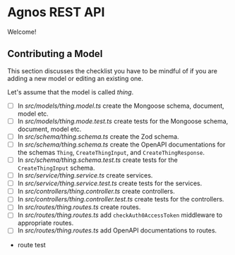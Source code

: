 # Agnos REST API

Welcome!

## Contributing a Model

This section discusses the checklist you have to be mindful of if you are adding a new model or editing an existing one.

Let's assume that the model is called _thing_.

- [ ] In _src/models/thing.model.ts_ create the Mongoose schema, document, model etc.
- [ ] In _src/models/thing.mode.test.ts_ create tests for the Mongoose schema, document, model etc.
- [ ] In _src/schema/thing.schema.ts_ create the Zod schema.
- [ ] In _src/schema/thing.schema.ts_ create the OpenAPI documentations for the schemas `Thing`, `CreateThingInput`, and `CreateThingResponse`.
- [ ] In _src/schema/thing.schema.test.ts_ create tests for the `CreateThingInput` schema.
- [ ] In _src/service/thing.service.ts_ create services.
- [ ] In _src/service/thing.service.test.ts_ create tests for the services.
- [ ] In _src/controllers/thing.controller.ts_ create controllers.
- [ ] In _src/controllers/thing.controller.test.ts_ create tests for the controllers.
- [ ] In _src/routes/thing.routes.ts_ create routes.
- [ ] In _src/routes/thing.routes.ts_ add `checkAuth0AccessToken` middleware to appropriate routes.
- [ ] In _src/routes/thing.routes.ts_ add OpenAPI documentations to routes.
- route test
